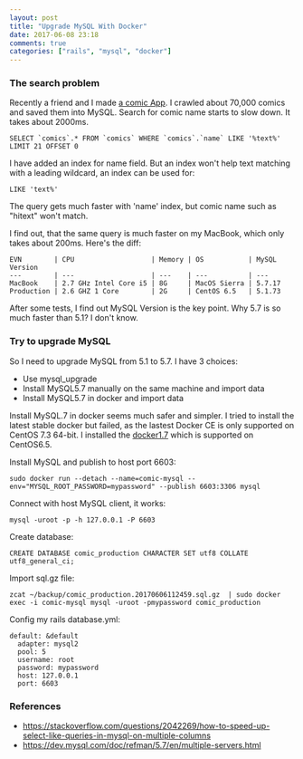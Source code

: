 ```yaml
---
layout: post
title: "Upgrade MySQL With Docker"
date: 2017-06-08 23:18
comments: true
categories: ["rails", "mysql", "docker"]
---
```


### The search problem

Recently a friend and I made [a comic App](http://www.cookacg.com).
I crawled about 70,000 comics and saved them into MySQL.
Search for comic name starts to slow down.
It takes about 2000ms.

    SELECT `comics`.* FROM `comics` WHERE `comics`.`name` LIKE '%text%' LIMIT 21 OFFSET 0

I have added an index for name field. 
But an index won't help text matching with a leading wildcard, an index can be used for:

    LIKE 'text%'

The query gets much faster with 'name' index, but comic name such as "hitext" won't match.

I find out, that the same query is much faster on my MacBook, which only takes about 200ms.
Here's the diff:

    EVN        | CPU                   | Memory | OS           | MySQL Version
    ---        | ---                   | ---    | ---          | ---
    MacBook    | 2.7 GHz Intel Core i5 | 8G     | MacOS Sierra | 5.7.17
    Production | 2.6 GHZ 1 Core        | 2G     | CentOS 6.5   | 5.1.73

After some tests, I find out MySQL Version is the key point. 
Why 5.7 is so much faster than 5.1? I don't know.

### Try to upgrade MySQL
So I need to upgrade MySQL from 5.1 to 5.7.
I have 3 choices:

+ Use mysql_upgrade
+ Install MySQL5.7 manually on the same machine and import data
+ Install MySQL5.7 in docker and import data

Install MySQL.7 in docker seems much safer and simpler.
I tried to install the latest stable docker but failed, as the lastest Docker CE is only supported on CentOS 7.3 64-bit.
I installed the [docker1.7](https://docs.docker.com/v1.7/docker/installation/centos/) which is supported on CentOS6.5.

Install MySQL and publish to host port 6603:

    sudo docker run --detach --name=comic-mysql --env="MYSQL_ROOT_PASSWORD=mypassword" --publish 6603:3306 mysql

Connect with host MySQL client, it works:

    mysql -uroot -p -h 127.0.0.1 -P 6603

Create database:

    CREATE DATABASE comic_production CHARACTER SET utf8 COLLATE utf8_general_ci;

Import sql.gz file:

    zcat ~/backup/comic_production.20170606112459.sql.gz  | sudo docker exec -i comic-mysql mysql -uroot -pmypassword comic_production

Config my rails database.yml:

    default: &default
      adapter: mysql2
      pool: 5
      username: root
      password: mypassword
      host: 127.0.0.1
      port: 6603

### References
+ https://stackoverflow.com/questions/2042269/how-to-speed-up-select-like-queries-in-mysql-on-multiple-columns
+ https://dev.mysql.com/doc/refman/5.7/en/multiple-servers.html
